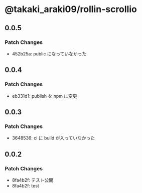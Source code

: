 # @takaki_araki09/rollin-scrollio

## 0.0.5

### Patch Changes

- 452b25a: public になっていなかった

## 0.0.4

### Patch Changes

- eb331d1: publish を npm に変更

## 0.0.3

### Patch Changes

- 3648536: ci に build が入っていなかった

## 0.0.2

### Patch Changes

- 8fa4b2f: テスト公開
- 8fa4b2f: test

